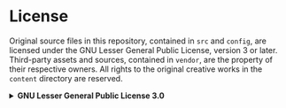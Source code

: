 # License
Original source files in this repository, contained in `src` and `config`, are
licensed under the GNU Lesser General Public License, version 3 or later.
Third-party assets and sources, contained in `vendor`, are the property of their
respective owners. All rights to the original creative works in the `content`
directory are reserved.

<details>
<summary><strong>GNU Lesser General Public License 3.0</strong></summary>
<h3 style="text-align: center;">GNU LESSER GENERAL PUBLIC LICENSE</h3>
<p style="text-align: center;">Version 3, 29 June 2007</p>

<p>Copyright &copy; 2007 Free Software Foundation, Inc.
 &lt;<a href="https://fsf.org/">https://fsf.org/</a>&gt;</p><p>
 Everyone is permitted to copy and distribute verbatim copies
 of this license document, but changing it is not allowed.</p>

<p>This version of the GNU Lesser General Public License incorporates
the terms and conditions of version 3 of the GNU General Public
License, supplemented by the additional permissions listed below.</p>

<h4><a name="section0"></a>0. Additional Definitions.</h4>

<p>As used herein, &ldquo;this License&rdquo; refers to version 3 of the GNU Lesser
General Public License, and the &ldquo;GNU GPL&rdquo; refers to version 3 of the GNU
General Public License.</p>

<p>&ldquo;The Library&rdquo; refers to a covered work governed by this License,
other than an Application or a Combined Work as defined below.</p>

<p>An &ldquo;Application&rdquo; is any work that makes use of an interface provided
by the Library, but which is not otherwise based on the Library.
Defining a subclass of a class defined by the Library is deemed a mode
of using an interface provided by the Library.</p>

<p>A &ldquo;Combined Work&rdquo; is a work produced by combining or linking an
Application with the Library.  The particular version of the Library
with which the Combined Work was made is also called the &ldquo;Linked
Version&rdquo;.</p>

<p>The &ldquo;Minimal Corresponding Source&rdquo; for a Combined Work means the
Corresponding Source for the Combined Work, excluding any source code
for portions of the Combined Work that, considered in isolation, are
based on the Application, and not on the Linked Version.</p>

<p>The &ldquo;Corresponding Application Code&rdquo; for a Combined Work means the
object code and/or source code for the Application, including any data
and utility programs needed for reproducing the Combined Work from the
Application, but excluding the System Libraries of the Combined Work.</p>

<h4><a name="section1"></a>1. Exception to Section 3 of the GNU GPL.</h4>

<p>You may convey a covered work under sections 3 and 4 of this License
without being bound by section 3 of the GNU GPL.</p>

<h4><a name="section2"></a>2. Conveying Modified Versions.</h4>

<p>If you modify a copy of the Library, and, in your modifications, a
facility refers to a function or data to be supplied by an Application
that uses the facility (other than as an argument passed when the
facility is invoked), then you may convey a copy of the modified
version:</p>

<ul>
<li>a) under this License, provided that you make a good faith effort to
   ensure that, in the event an Application does not supply the
   function or data, the facility still operates, and performs
   whatever part of its purpose remains meaningful, or</li>

<li>b) under the GNU GPL, with none of the additional permissions of
   this License applicable to that copy.</li>
</ul>

<h4><a name="section3"></a>3. Object Code Incorporating Material from Library Header Files.</h4>

<p>The object code form of an Application may incorporate material from
a header file that is part of the Library.  You may convey such object
code under terms of your choice, provided that, if the incorporated
material is not limited to numerical parameters, data structure
layouts and accessors, or small macros, inline functions and templates
(ten or fewer lines in length), you do both of the following:</p>

<ul>
<li>a) Give prominent notice with each copy of the object code that the
   Library is used in it and that the Library and its use are
   covered by this License.</li>

<li>b) Accompany the object code with a copy of the GNU GPL and this license
   document.</li>
</ul>

<h4><a name="section4"></a>4. Combined Works.</h4>

<p>You may convey a Combined Work under terms of your choice that,
taken together, effectively do not restrict modification of the
portions of the Library contained in the Combined Work and reverse
engineering for debugging such modifications, if you also do each of
the following:</p>

<ul>
<li>a) Give prominent notice with each copy of the Combined Work that
   the Library is used in it and that the Library and its use are
   covered by this License.</li>

<li>b) Accompany the Combined Work with a copy of the GNU GPL and this license
   document.</li>

<li>c) For a Combined Work that displays copyright notices during
   execution, include the copyright notice for the Library among
   these notices, as well as a reference directing the user to the
   copies of the GNU GPL and this license document.</li>

<li>d) Do one of the following:

<ul>
<li>0) Convey the Minimal Corresponding Source under the terms of this
       License, and the Corresponding Application Code in a form
       suitable for, and under terms that permit, the user to
       recombine or relink the Application with a modified version of
       the Linked Version to produce a modified Combined Work, in the
       manner specified by section 6 of the GNU GPL for conveying
       Corresponding Source.</li>

<li>1) Use a suitable shared library mechanism for linking with the
       Library.  A suitable mechanism is one that (a) uses at run time
       a copy of the Library already present on the user's computer
       system, and (b) will operate properly with a modified version
       of the Library that is interface-compatible with the Linked
       Version.</li>
</ul></li>

<li>e) Provide Installation Information, but only if you would otherwise
   be required to provide such information under section 6 of the
   GNU GPL, and only to the extent that such information is
   necessary to install and execute a modified version of the
   Combined Work produced by recombining or relinking the
   Application with a modified version of the Linked Version. (If
   you use option 4d0, the Installation Information must accompany
   the Minimal Corresponding Source and Corresponding Application
   Code. If you use option 4d1, you must provide the Installation
   Information in the manner specified by section 6 of the GNU GPL
   for conveying Corresponding Source.)</li>
</ul>

<h4><a name="section5"></a>5. Combined Libraries.</h4>

<p>You may place library facilities that are a work based on the
Library side by side in a single library together with other library
facilities that are not Applications and are not covered by this
License, and convey such a combined library under terms of your
choice, if you do both of the following:</p>

<ul>
<li>a) Accompany the combined library with a copy of the same work based
   on the Library, uncombined with any other library facilities,
   conveyed under the terms of this License.</li>

<li>b) Give prominent notice with the combined library that part of it
   is a work based on the Library, and explaining where to find the
   accompanying uncombined form of the same work.</li>
</ul>

<h4><a name="section6"></a>6. Revised Versions of the GNU Lesser General Public License.</h4>

<p>The Free Software Foundation may publish revised and/or new versions
of the GNU Lesser General Public License from time to time. Such new
versions will be similar in spirit to the present version, but may
differ in detail to address new problems or concerns.</p>

<p>Each version is given a distinguishing version number. If the
Library as you received it specifies that a certain numbered version
of the GNU Lesser General Public License &ldquo;or any later version&rdquo;
applies to it, you have the option of following the terms and
conditions either of that published version or of any later version
published by the Free Software Foundation. If the Library as you
received it does not specify a version number of the GNU Lesser
General Public License, you may choose any version of the GNU Lesser
General Public License ever published by the Free Software Foundation.</p>

<p>If the Library as you received it specifies that a proxy can decide
whether future versions of the GNU Lesser General Public License shall
apply, that proxy's public statement of acceptance of any version is
permanent authorization for you to choose that version for the
Library.</p>
</details>
